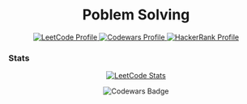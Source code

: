 <h1 align="center"> Poblem Solving </h1>

<p align="center">
  <a href="https://leetcode.com/bgdar">
    <img src="https://img.shields.io/badge/LeetCode-Profile-orange?logo=leetcode" alt="LeetCode Profile" />
  </a>
  <a href="https://www.codewars.com/users/bgdar">
    <img src="https://img.shields.io/badge/Codewars-Profile-red?logo=codewars" alt="Codewars Profile" />
  </a>
  <a href="https://www.hackerrank.com/bgdar">
    <img src="https://img.shields.io/badge/HackerRank-Profile-brightgreen?logo=hackerrank&logoColor=white" alt="HackerRank Profile" />
  </a>
</p>

###  Stats  

<p align="center">
  <a href="https://leetcode.com/bgdar">
    <img src="https://leetcard.jacoblin.cool/bgdar?theme=dark&font=Karma" alt="LeetCode Stats" />
  </a>
</p>

<p align="center">
  <img src="https://www.codewars.com/users/bgdar/badges/large" alt="Codewars Badge" />
</p>
